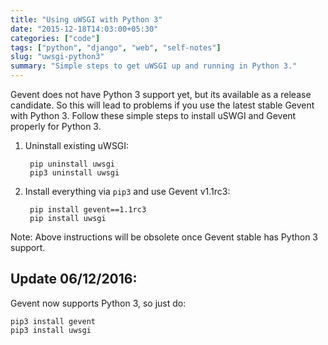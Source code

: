 ```yaml
---
title: "Using uWSGI with Python 3"
date: "2015-12-18T14:03:00+05:30"
categories: ["code"]
tags: ["python", "django", "web", "self-notes"]
slug: "uwsgi-python3"
summary: "Simple steps to get uWSGI up and running in Python 3."
---
```


Gevent does not have Python 3 support yet, but its available as a release candidate. So this will lead to problems if you use the latest stable Gevent with Python 3. Follow these simple steps to install uSWGI and Gevent properly for Python 3. 

1. Uninstall existing uWSGI:

        pip uninstall uwsgi
        pip3 uninstall uwsgi

2. Install everything via `pip3` and use Gevent v1.1rc3:

        pip install gevent==1.1rc3
        pip install uwsgi

Note: Above instructions will be obsolete once Gevent stable has Python 3 support.

## Update 06/12/2016:

Gevent now supports Python 3, so just do:

    pip3 install gevent
    pip3 install uwsgi